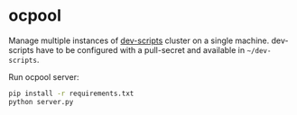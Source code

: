 # ocpool

Manage multiple instances of
[dev-scripts](https://github.com/openshift-metal3/dev-scripts) cluster on a
single machine. dev-scripts have to be configured with a pull-secret and
available in `~/dev-scripts`.

Run ocpool server:

```bash
pip install -r requirements.txt
python server.py
```
